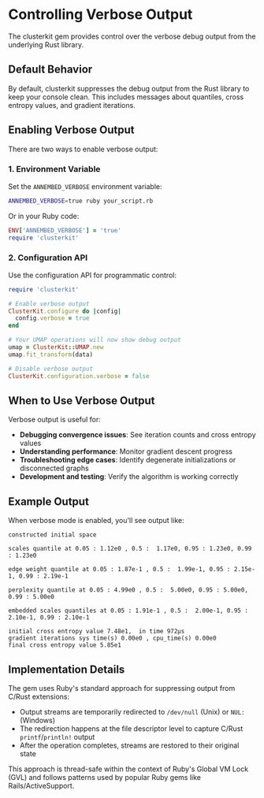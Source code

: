 # Controlling Verbose Output

The clusterkit gem provides control over the verbose debug output from the underlying Rust library.

## Default Behavior

By default, clusterkit suppresses the debug output from the Rust library to keep your console clean. This includes messages about quantiles, cross entropy values, and gradient iterations.

## Enabling Verbose Output

There are two ways to enable verbose output:

### 1. Environment Variable

Set the `ANNEMBED_VERBOSE` environment variable:

```bash
ANNEMBED_VERBOSE=true ruby your_script.rb
```

Or in your Ruby code:

```ruby
ENV['ANNEMBED_VERBOSE'] = 'true'
require 'clusterkit'
```

### 2. Configuration API

Use the configuration API for programmatic control:

```ruby
require 'clusterkit'

# Enable verbose output
ClusterKit.configure do |config|
  config.verbose = true
end

# Your UMAP operations will now show debug output
umap = ClusterKit::UMAP.new
umap.fit_transform(data)

# Disable verbose output
ClusterKit.configuration.verbose = false
```

## When to Use Verbose Output

Verbose output is useful for:

- **Debugging convergence issues**: See iteration counts and cross entropy values
- **Understanding performance**: Monitor gradient descent progress
- **Troubleshooting edge cases**: Identify degenerate initializations or disconnected graphs
- **Development and testing**: Verify the algorithm is working correctly

## Example Output

When verbose mode is enabled, you'll see output like:

```
constructed initial space

scales quantile at 0.05 : 1.12e0 , 0.5 :  1.17e0, 0.95 : 1.23e0, 0.99 : 1.23e0

edge weight quantile at 0.05 : 1.87e-1 , 0.5 :  1.99e-1, 0.95 : 2.15e-1, 0.99 : 2.19e-1

perplexity quantile at 0.05 : 4.99e0 , 0.5 :  5.00e0, 0.95 : 5.00e0, 0.99 : 5.00e0

embedded scales quantiles at 0.05 : 1.91e-1 , 0.5 :  2.00e-1, 0.95 : 2.10e-1, 0.99 : 2.10e-1

initial cross entropy value 7.48e1,  in time 972µs
gradient iterations sys time(s) 0.00e0 , cpu_time(s) 0.00e0
final cross entropy value 5.85e1
```

## Implementation Details

The gem uses Ruby's standard approach for suppressing output from C/Rust extensions:
- Output streams are temporarily redirected to `/dev/null` (Unix) or `NUL:` (Windows)
- The redirection happens at the file descriptor level to capture C/Rust `printf`/`println!` output
- After the operation completes, streams are restored to their original state

This approach is thread-safe within the context of Ruby's Global VM Lock (GVL) and follows patterns used by popular Ruby gems like Rails/ActiveSupport.